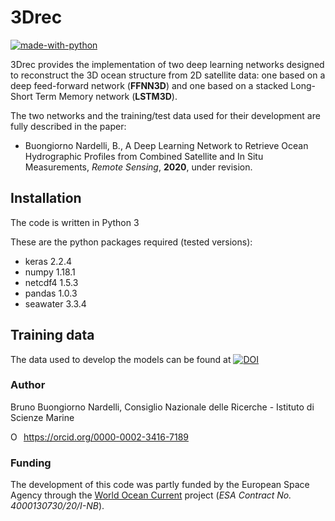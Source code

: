 # 3Drec  
[![made-with-python](https://img.shields.io/badge/Made%20with-Python-1f425f.svg)](https://www.python.org/)  
 
3Drec provides the implementation of two deep learning networks designed to reconstruct the 3D ocean structure from 2D satellite data: one based on a deep feed-forward network (**FFNN3D**) and one based on a stacked Long-Short Term Memory network (**LSTM3D**).  

The two networks and the training/test data used for their development are fully described in the paper:  
- Buongiorno Nardelli, B., A Deep Learning Network to Retrieve Ocean Hydrographic Profiles from Combined Satellite and In Situ Measurements, _Remote Sensing_, **2020**, under revision.  

## Installation

The code is written in Python 3
  
These are the python packages required (tested versions):  
- keras     2.2.4
- numpy     1.18.1
- netcdf4   1.5.3
- pandas    1.0.3 
- seawater  3.3.4  

## Training data
The data used to develop the models can be found at [![DOI](https://zenodo.org/badge/DOI/10.5281/zenodo.4040843.svg)](https://doi.org/10.5281/zenodo.4040843)

### Author
Bruno Buongiorno Nardelli, Consiglio Nazionale delle Ricerche - Istituto di Scienze Marine
<div itemscope itemtype="https://schema.org/Person"><a itemprop="sameAs" content="https://orcid.org/0000-0002-3416-7189" href="https://orcid.org/0000-0002-3416-7189" target="orcid.widget" rel="me noopener noreferrer" style="vertical-align:top;"><img src="https://orcid.org/sites/default/files/images/orcid_16x16.png" style="width:1em;margin-right:.5em;" alt="ORCID iD icon">https://orcid.org/0000-0002-3416-7189</a></div>

### Funding
The development of this code was partly funded by the European Space Agency through the [World Ocean Current](https://www.worldoceancirculation.org) project (_ESA Contract No. 4000130730/20/I-NB_).
